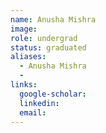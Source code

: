 ```yaml
---
name: Anusha Mishra
image: 
role: undergrad
status: graduated
aliases:
  - Anusha Mishra
  - 
links:
  google-scholar: 
  linkedin: 
  email: 
---
```





